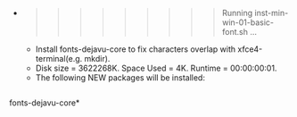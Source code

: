 * >>>>>>>>> Running inst-min-win-01-basic-font.sh ...
  * Install fonts-dejavu-core to fix characters overlap with xfce4-terminal(e.g. mkdir).
  * Disk size = 3622268K. Space Used = 4K. Runtime = 00:00:00:01.
  * The following NEW packages will be installed:
  ```bash
fonts-dejavu-core*
  ```
